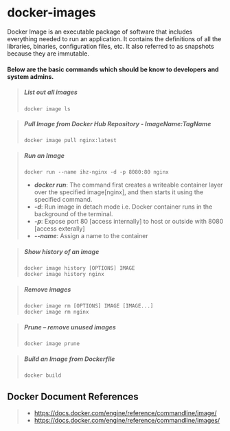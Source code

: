 # docker-images

Docker Image is an executable package of software that includes everything needed to run an application. It contains the definitions of all the libraries, binaries, configuration files, etc. It also referred to as snapshots because they are immutable.

#### Below are the basic commands which should be know to developers and system admins.

> ##### List out all images
>     docker image ls 

> ##### Pull Image from Docker Hub Repository - ImageName:TagName
>     docker image pull nginx:latest

> ##### Run an Image 
>     docker run --name ihz-nginx -d -p 8080:80 nginx
>
> - ***docker run***: The command first creates a writeable container layer over the specified image[nginx], and then starts it using the specified command.
> - ***-d***: Run image in detach mode i.e. Docker container runs in the background of the terminal.
> - ***-p***: Expose port 80 [access internally] to host or outside with 8080 [access exterally]
> - ***--name***: Assign a name to the container

> ##### Show history of an image
>     docker image history [OPTIONS] IMAGE
>     docker image history nginx

> ##### Remove images
>     docker image rm [OPTIONS] IMAGE [IMAGE...] 
>     docker image rm nginx

> ##### Prune – remove unused images
>     docker image prune 

> ##### Build an Image from Dockerfile
>     docker build 

## Docker Document References
> -   <https://docs.docker.com/engine/reference/commandline/image/>
> -   <https://docs.docker.com/engine/reference/commandline/images/>
